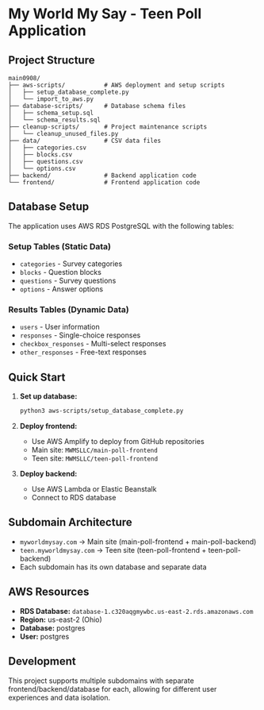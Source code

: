 # My World My Say - Teen Poll Application

## Project Structure

```
main0908/
├── aws-scripts/           # AWS deployment and setup scripts
│   ├── setup_database_complete.py
│   └── import_to_aws.py
├── database-scripts/      # Database schema files
│   ├── schema_setup.sql
│   └── schema_results.sql
├── cleanup-scripts/       # Project maintenance scripts
│   └── cleanup_unused_files.py
├── data/                  # CSV data files
│   ├── categories.csv
│   ├── blocks.csv
│   ├── questions.csv
│   └── options.csv
├── backend/               # Backend application code
└── frontend/              # Frontend application code
```

## Database Setup

The application uses AWS RDS PostgreSQL with the following tables:

### Setup Tables (Static Data)
- `categories` - Survey categories
- `blocks` - Question blocks
- `questions` - Survey questions
- `options` - Answer options

### Results Tables (Dynamic Data)
- `users` - User information
- `responses` - Single-choice responses
- `checkbox_responses` - Multi-select responses
- `other_responses` - Free-text responses

## Quick Start

1. **Set up database:**
   ```bash
   python3 aws-scripts/setup_database_complete.py
   ```

2. **Deploy frontend:**
   - Use AWS Amplify to deploy from GitHub repositories
   - Main site: `MWMSLLC/main-poll-frontend`
   - Teen site: `MWMSLLC/teen-poll-frontend`

3. **Deploy backend:**
   - Use AWS Lambda or Elastic Beanstalk
   - Connect to RDS database

## Subdomain Architecture

- `myworldmysay.com` → Main site (main-poll-frontend + main-poll-backend)
- `teen.myworldmysay.com` → Teen site (teen-poll-frontend + teen-poll-backend)
- Each subdomain has its own database and separate data

## AWS Resources

- **RDS Database:** `database-1.c320aqgmywbc.us-east-2.rds.amazonaws.com`
- **Region:** us-east-2 (Ohio)
- **Database:** postgres
- **User:** postgres

## Development

This project supports multiple subdomains with separate frontend/backend/database for each, allowing for different user experiences and data isolation.
